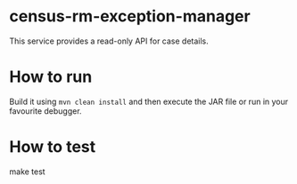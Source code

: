 # census-rm-exception-manager
This service provides a read-only API for case details.

# How to run
Build it using `mvn clean install` and then execute the JAR file or run in your favourite debugger.

# How to test
make test
